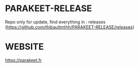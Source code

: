 # PARAKEET-RELEASE
Repo only for update, find everything in : releases (https://github.com/thibaultmthh/PARAKEET-RELEASE/releases)

# WEBSITE 
https://parakeet.fr
